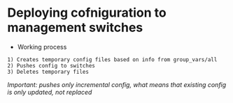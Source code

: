 # Deploying cofniguration to management switches

- Working process
```
1) Creates temporary config files based on info from group_vars/all
2) Pushes config to switches
3) Deletes temporary files
```

*Important: pushes only incremental config, what means that existing config is only updated, not replaced*
